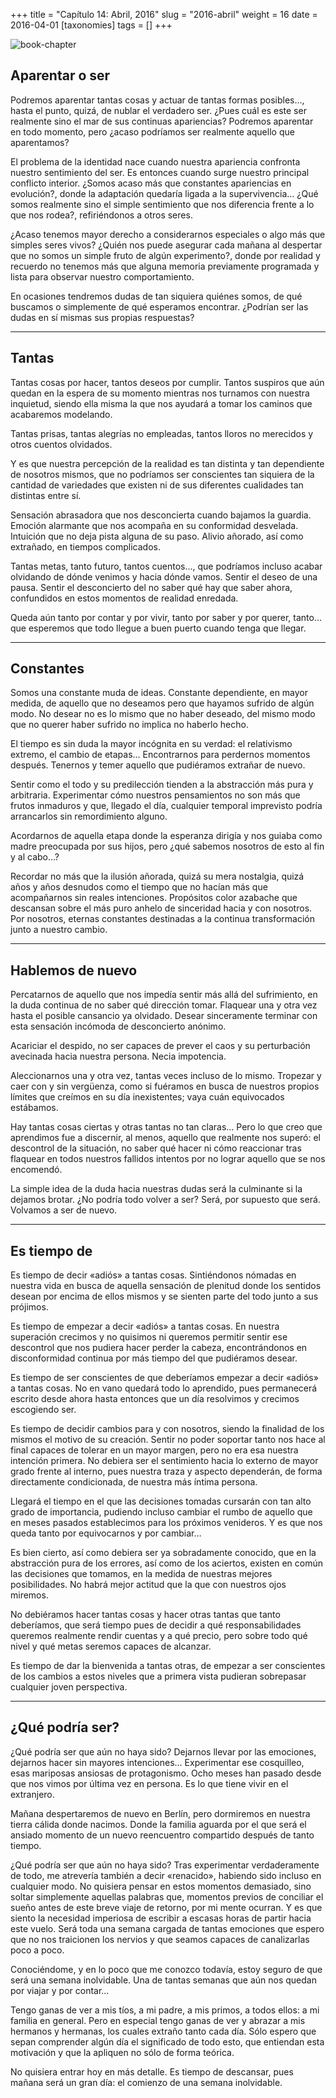 +++
title = "Capítulo 14: Abril, 2016"
slug = "2016-abril"
weight = 16
date = 2016-04-01
[taxonomies]
tags = []
+++

![book-chapter](/images/book/oeur/14.jpg)

## Aparentar o ser

Podremos aparentar tantas cosas y actuar de tantas formas posibles…, hasta el punto, quizá, de nublar el verdadero ser. ¿Pues cuál es este ser realmente sino el mar de sus continuas apariencias? Podremos aparentar en todo momento, pero ¿acaso podríamos ser realmente aquello que aparentamos?

El problema de la identidad nace cuando nuestra apariencia confronta nuestro sentimiento del ser. Es entonces cuando surge nuestro principal conflicto interior. ¿Somos acaso más que constantes apariencias en evolución?, donde la adaptación quedaría ligada a la supervivencia… ¿Qué somos realmente sino el simple sentimiento que nos diferencia frente a lo que nos rodea?, refiriéndonos a otros seres.

¿Acaso tenemos mayor derecho a considerarnos especiales o algo más que simples seres vivos? ¿Quién nos puede asegurar cada mañana al despertar que no somos un simple fruto de algún experimento?, donde por realidad y recuerdo no tenemos más que alguna memoria previamente programada y lista para observar nuestro comportamiento.

En ocasiones tendremos dudas de tan siquiera quiénes somos, de qué buscamos o simplemente de qué esperamos encontrar. ¿Podrían ser las dudas en sí mismas sus propias respuestas?

---

## Tantas

Tantas cosas por hacer, tantos deseos por cumplir. Tantos suspiros que aún quedan en la espera de su momento mientras nos turnamos con nuestra inquietud, siendo ella misma la que nos ayudará a tomar los caminos que acabaremos modelando.

Tantas prisas, tantas alegrías no empleadas, tantos lloros no merecidos y otros cuentos olvidados.

Y es que nuestra percepción de la realidad es tan distinta y tan dependiente de nosotros mismos, que no podríamos ser conscientes tan siquiera de la cantidad de variedades que existen ni de sus diferentes cualidades tan distintas entre sí.

Sensación abrasadora que nos desconcierta cuando bajamos la guardia. Emoción alarmante que nos acompaña en su conformidad desvelada. Intuición que no deja pista alguna de su paso. Alivio añorado, así como extrañado, en tiempos complicados.

Tantas metas, tanto futuro, tantos cuentos…, que podríamos incluso acabar olvidando de dónde venimos y hacia dónde vamos. Sentir el deseo de una pausa. Sentir el desconcierto del no saber qué hay que saber ahora, confundidos en estos momentos de realidad enredada.

Queda aún tanto por contar y por vivir, tanto por saber y por querer, tanto… que esperemos que todo llegue a buen puerto cuando tenga que llegar.

---

## Constantes

Somos una constante muda de ideas. Constante dependiente, en mayor medida, de aquello que no deseamos pero que hayamos sufrido de algún modo. No desear no es lo mismo que no haber deseado, del mismo modo que no querer haber sufrido no implica no haberlo hecho.

El tiempo es sin duda la mayor incógnita en su verdad: el relativismo extremo, el cambio de etapas… Encontrarnos para perdernos momentos después. Tenernos y temer aquello que pudiéramos extrañar de nuevo.

Sentir como el todo y su predilección tienden a la abstracción más pura y arbitraria. Experimentar cómo nuestros pensamientos no son más que frutos inmaduros y que, llegado el día, cualquier temporal imprevisto podría arrancarlos sin remordimiento alguno.

Acordarnos de aquella etapa donde la esperanza dirigía y nos guiaba como madre preocupada por sus hijos, pero ¿qué sabemos nosotros de esto al fin y al cabo…?

Recordar no más que la ilusión añorada, quizá su mera nostalgia, quizá años y años desnudos como el tiempo que no hacían más que acompañarnos sin reales intenciones. Propósitos color azabache que descansan sobre el más puro anhelo de sinceridad hacia y con nosotros. Por nosotros, eternas constantes destinadas a la continua transformación junto a nuestro cambio.

---

## Hablemos de nuevo

Percatarnos de aquello que nos impedía sentir más allá del sufrimiento, en la duda continua de no saber qué dirección tomar. Flaquear una y otra vez hasta el posible cansancio ya olvidado. Desear sinceramente terminar con esta sensación incómoda de desconcierto anónimo.

Acariciar el despido, no ser capaces de prever el caos y su perturbación avecinada hacia nuestra persona. Necia impotencia.

Aleccionarnos una y otra vez, tantas veces incluso de lo mismo. Tropezar y caer con y sin vergüenza, como si fuéramos en busca de nuestros propios límites que creímos en su día inexistentes; vaya cuán equivocados estábamos.

Hay tantas cosas ciertas y otras tantas no tan claras… Pero lo que creo que aprendimos fue a discernir, al menos, aquello que realmente nos superó: el descontrol de la situación, no saber qué hacer ni cómo reaccionar tras flaquear en todos nuestros fallidos intentos por no lograr aquello que se nos encomendó.

La simple idea de la duda hacia nuestras dudas será la culminante si la dejamos brotar. ¿No podría todo volver a ser? Será, por supuesto que será. Volvamos a ser de nuevo.

---

## Es tiempo de

Es tiempo de decir «adiós» a tantas cosas. Sintiéndonos nómadas en nuestra vida en busca de aquella sensación de plenitud donde los sentidos desean por encima de ellos mismos y se sienten parte del todo junto a sus prójimos.

Es tiempo de empezar a decir «adiós» a tantas cosas. En nuestra superación crecimos y no quisimos ni queremos permitir sentir ese descontrol que nos pudiera hacer perder la cabeza, encontrándonos en disconformidad continua por más tiempo del que pudiéramos desear.

Es tiempo de ser conscientes de que deberíamos empezar a decir «adiós» a tantas cosas. No en vano quedará todo lo aprendido, pues permanecerá escrito desde ahora hasta entonces que un día resolvimos y crecimos escogiendo ser.

Es tiempo de decidir cambios para y con nosotros, siendo la finalidad de los mismos el motivo de su creación. Sentir no poder soportar tanto nos hace al final capaces de tolerar en un mayor margen, pero no era esa nuestra intención primera. No debiera ser el sentimiento hacia lo externo de mayor grado frente al interno, pues nuestra traza y aspecto dependerán, de forma directamente condicionada, de nuestra más íntima persona.

Llegará el tiempo en el que las decisiones tomadas cursarán con tan alto grado de importancia, pudiendo incluso cambiar el rumbo de aquello que en meses pasados establecimos para los próximos venideros. Y es que nos queda tanto por equivocarnos y por cambiar…

Es bien cierto, así como debiera ser ya sobradamente conocido, que en la abstracción pura de los errores, así como de los aciertos, existen en común las decisiones que tomamos, en la medida de nuestras mejores posibilidades. No habrá mejor actitud que la que con nuestros ojos miremos.

No debiéramos hacer tantas cosas y hacer otras tantas que tanto deberíamos, que será tiempo pues de decidir a qué responsabilidades queremos realmente rendir cuentas y a qué precio, pero sobre todo qué nivel y qué metas seremos capaces de alcanzar.

Es tiempo de dar la bienvenida a tantas otras, de empezar a ser conscientes de los cambios a estos niveles que a primera vista pudieran sobrepasar cualquier joven perspectiva.

---

## ¿Qué podría ser?

¿Qué podría ser que aún no haya sido? Dejarnos llevar por las emociones, dejarnos hacer sin mayores intenciones... Experimentar ese cosquilleo, esas mariposas ansiosas de protagonismo. Ocho meses han pasado desde que nos vimos por última vez en persona. Es lo que tiene vivir en el extranjero.

Mañana despertaremos de nuevo en Berlín, pero dormiremos en nuestra tierra cálida donde nacimos. Donde la familia aguarda por el que será el ansiado momento de un nuevo reencuentro compartido después de tanto tiempo.

¿Qué podría ser que aún no haya sido? Tras experimentar verdaderamente de todo, me atrevería también a decir «renacido», habiendo sido incluso en cualquier modo. No quisiera pensar en estos momentos demasiado, sino soltar simplemente aquellas palabras que, momentos previos de conciliar el sueño antes de este breve viaje de retorno, por mi mente ocurran. Y es que siento la necesidad imperiosa de escribir a escasas horas de partir hacia este vuelo. Será toda una semana cargada de tantas emociones que espero que no nos traicionen los nervios y que seamos capaces de canalizarlas poco a poco.

Conociéndome, y en lo poco que me conozco todavía, estoy seguro de que será una semana inolvidable. Una de tantas semanas que aún nos quedan por viajar y por contar...

Tengo ganas de ver a mis tíos, a mi padre, a mis primos, a todos ellos: a mi familia en general. Pero en especial tengo ganas de ver y abrazar a mis hermanos y hermanas, los cuales extraño tanto cada día. Sólo espero que sepan comprender algún día el significado de todo esto, que entiendan esta motivación y que la apliquen no sólo de forma teórica.

No quisiera entrar hoy en más detalle. Es tiempo de descansar, pues mañana será un gran día: el comienzo de una semana inolvidable.
